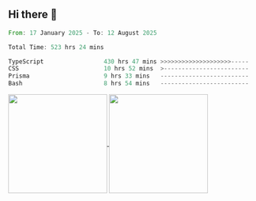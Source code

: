 ## Hi there 👋
<!--START_SECTION:waka-->

```rust
From: 17 January 2025 - To: 12 August 2025

Total Time: 523 hrs 24 mins

TypeScript                 430 hrs 47 mins >>>>>>>>>>>>>>>>>>>>-----   81.06 %
CSS                        10 hrs 52 mins  >------------------------   02.04 %
Prisma                     9 hrs 33 mins   -------------------------   01.80 %
Bash                       8 hrs 54 mins   -------------------------   01.68 %
```

<!--END_SECTION:waka-->

<a href="https://github.com/anuraghazra/github-readme-stats">
  <img height=200 align="center" src="https://github-readme-stats.vercel.app/api/top-langs/?username=paulgeorge35&layout=donut&langs_count=5&theme=transparent" />
</a>
<a href="https://github.com/anuraghazra/convoychat">
  <img height=200 align="center" src="https://github-readme-stats.vercel.app/api?username=paulgeorge35&show_icons=true&show=prs_merged&theme=transparent&rank_icon=github" />
</a>
